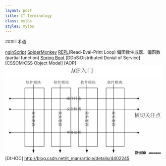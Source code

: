 ```yaml
---
layout: post
title: IT Terminology
class: mylbs
styles: mylbs
---
```


###IT术语

[nginScript](http://www.infoq.com/cn/news/2015/10/Nginx-JavaScript-vm)
[SpiderMonkey](https://developer.mozilla.org/en-US/docs/Mozilla/Projects/SpiderMonkey)
[REPL](http://shouce.w3cfuns.com/nodejs/repl.html)(Read-Eval-Print Loop)
偏函数生成器、偏函数(partial function)
[Spring Boot]()
[DDoS:Distributed Denial of Service]
[CSSOM:CSS Object Model]
[AOP] <img src="/collections/aop.jpg" alt="">
[DI>IOC] <http://blog.csdn.net/it_man/article/details/4402245>